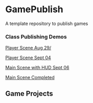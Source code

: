 # GamePublish

A template repository to publish games

### Class Publishing Demos

[Player Scene Aug 29/](player_scene_08_29/)

[Player Scene Sept 04](main_scene_09_04/)

[Main Scene with HUD Sept 06](main_scene_with_hud_09_06)

[Main Scene Completed](main_scene_with_hud_final_09_10)

## Game Projects

